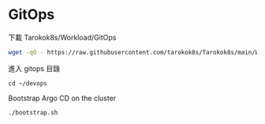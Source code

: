 # GitOps

下載 Tarokok8s/Workload/GitOps

```bash
wget -qO - https://raw.githubusercontent.com/tarokok8s/Tarokok8s/main/Workload/GitOps/download | bash
```

進入 gitops 目錄

```
cd ~/devops
```

Bootstrap Argo CD on the cluster

```
./bootstrap.sh
```